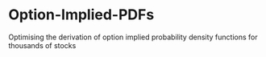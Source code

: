 # Option-Implied-PDFs
Optimising the derivation of option implied probability density functions for thousands of stocks
